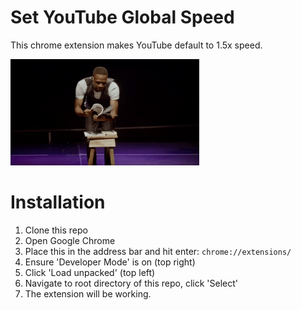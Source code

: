 

# Set YouTube Global Speed

This chrome extension makes YouTube default to 1.5x speed. 

<img src="speed-read.gif" height="60%" width="60%">


# Installation

1. Clone this repo
2. Open Google Chrome
3. Place this in the address bar and hit enter: `chrome://extensions/`
4. Ensure 'Developer Mode' is on (top right)
5. Click 'Load unpacked' (top left)
6. Navigate to root directory of this repo, click 'Select'
7. The extension will be working.

